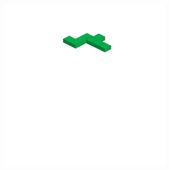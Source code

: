 <img src="./header.svg" />

<!---
0x0256c03a/0x0256c03a is a ✨ special ✨ repository because its `README.md` (this file) appears on your GitHub profile.
You can click the Preview link to take a look at your changes.
--->

